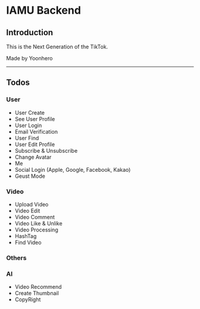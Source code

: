 # IAMU Backend

## Introduction

This is the Next Generation of the TikTok.

Made by Yoonhero

---

## Todos

### User

- User Create
- See User Profile
- User Login
- Email Verification
- User Find
- User Edit Profile
- Subscribe & Unsubscribe
- Change Avatar
- Me
- Social Login (Apple, Google, Facebook, Kakao)
- Geust Mode

### Video

- Upload Video
- Video Edit
- Video Comment
- Video Like & Unlike
- Video Processing
- HashTag
- Find Video

### Others

### AI

- Video Recommend
- Create Thumbnail
- CopyRight
